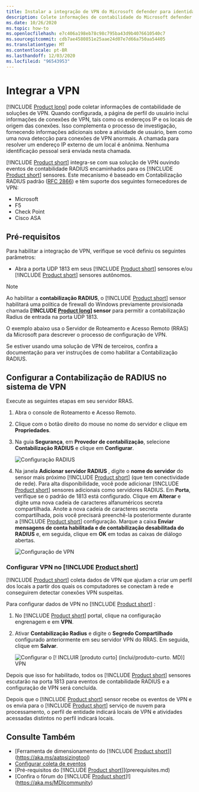 ```yaml
---
title: Instalar a integração de VPN do Microsoft defender para identidade
description: Colete informações de contabilidade do Microsoft defender para identidade integrando uma VPN.
ms.date: 10/26/2020
ms.topic: how-to
ms.openlocfilehash: e7c406a198eb78c98c795ba43d9b4076610540c7
ms.sourcegitcommit: cdb7ae4580851e25aae24d07e7d66a750aa54405
ms.translationtype: MT
ms.contentlocale: pt-BR
ms.lasthandoff: 12/03/2020
ms.locfileid: "96543953"
---
```

# <a name="integrate-vpn"></a>Integrar a VPN

[!INCLUDE [Product long](includes/product-long.md)] pode coletar informações de contabilidade de soluções de VPN. Quando configurada, a página de perfil do usuário inclui informações de conexões de VPN, tais como os endereços IP e os locais de origem das conexões. Isso complementa o processo de investigação, fornecendo informações adicionais sobre a atividade de usuário, bem como uma nova detecção para conexões de VPN anormais. A chamada para resolver um endereço IP externo de um local é anônima. Nenhuma identificação pessoal será enviada nesta chamada.

[!INCLUDE [Product short](includes/product-short.md)] integra-se com sua solução de VPN ouvindo eventos de contabilidade RADIUS encaminhados para os [!INCLUDE [Product short](includes/product-short.md)] sensores. Este mecanismo é baseado em Contabilização RADIUS padrão ([RFC 2866](https://tools.ietf.org/html/rfc2866)) e têm suporte dos seguintes fornecedores de VPN:

- Microsoft
- F5
- Check Point
- Cisco ASA

## <a name="prerequisites"></a>Pré-requisitos

Para habilitar a integração de VPN, verifique se você definiu os seguintes parâmetros:

- Abra a porta UDP 1813 em seus [!INCLUDE [Product short](includes/product-short.md)] sensores e/ou [!INCLUDE [Product short](includes/product-short.md)] sensores autônomos.

> [!NOTE]
> Ao habilitar a **contabilização RADIUS**, o [!INCLUDE [Product short](includes/product-short.md)] sensor habilitará uma política de firewall do Windows previamente provisionada chamada **[!INCLUDE [Product long](includes/product-long.md)] sensor** para permitir a contabilização Radius de entrada na porta UDP 1813.

O exemplo abaixo usa o Servidor de Roteamento e Acesso Remoto (RRAS) da Microsoft para descrever o processo de configuração de VPN.

Se estiver usando uma solução de VPN de terceiros, confira a documentação para ver instruções de como habilitar a Contabilização RADIUS.

## <a name="configure-radius-accounting-on-the-vpn-system"></a>Configurar a Contabilização de RADIUS no sistema de VPN

Execute as seguintes etapas em seu servidor RRAS.

1. Abra o console de Roteamento e Acesso Remoto.
1. Clique com o botão direito do mouse no nome do servidor e clique em **Propriedades**.
1. Na guia **Segurança**, em **Provedor de contabilização**, selecione **Contabilização RADIUS** e clique em **Configurar**.

    ![Configuração RADIUS](media/radius-setup.png)

1. Na janela **Adicionar servidor RADIUS** , digite o **nome do servidor** do sensor mais próximo [!INCLUDE [Product short](includes/product-short.md)] (que tem conectividade de rede). Para alta disponibilidade, você pode adicionar [!INCLUDE [Product short](includes/product-short.md)] sensores adicionais como servidores RADIUS. Em **Porta**, verifique se o padrão de 1813 está configurado. Clique em **Alterar** e digite uma nova cadeia de caracteres alfanuméricos secreta compartilhada. Anote a nova cadeia de caracteres secreta compartilhada, pois você precisará preenchê-la posteriormente durante a [!INCLUDE [Product short](includes/product-short.md)] configuração. Marque a caixa **Enviar mensagens de conta habilitada e de contabilização desabilitada do RADIUS** e, em seguida, clique em **OK** em todas as caixas de diálogo abertas.

    ![Configuração de VPN](media/vpn-set-accounting.png)

### <a name="configure-vpn-in-product-short"></a>Configurar VPN no [!INCLUDE [Product short](includes/product-short.md)]

[!INCLUDE [Product short](includes/product-short.md)] coleta dados de VPN que ajudam a criar um perfil dos locais a partir dos quais os computadores se conectam à rede e conseguirem detectar conexões VPN suspeitas.

Para configurar dados de VPN no [!INCLUDE [Product short](includes/product-short.md)] :

1. No [!INCLUDE [Product short](includes/product-short.md)] portal, clique na configuração engrenagem e em **VPN**.
1. Ativar **Contabilização Radius** e digite o **Segredo Compartilhado** configurado anteriormente em seu servidor VPN do RRAS. Em seguida, clique em **Salvar**.

    ![Configurar o [! INCLUIR [produto curto] (inclui/produto-curto. MD)] VPN](media/vpn-radius.png)

Depois que isso for habilitado, todos os [!INCLUDE [Product short](includes/product-short.md)] sensores escutarão na porta 1813 para eventos de contabilidade RADIUS e a configuração de VPN será concluída.

 Depois que o [!INCLUDE [Product short](includes/product-short.md)] sensor recebe os eventos de VPN e os envia para o [!INCLUDE [Product short](includes/product-short.md)] serviço de nuvem para processamento, o perfil de entidade indicará locais de VPN e atividades acessadas distintos no perfil indicará locais.

## <a name="see-also"></a>Consulte Também

- [Ferramenta de dimensionamento do [!INCLUDE [Product short](includes/product-short.md)]](https://aka.ms/aatpsizingtool)
- [Configurar coleta de eventos](configure-event-collection.md)
- [Pré-requisitos do [!INCLUDE [Product short](includes/product-short.md)]](prerequisites.md)
- [Confira o fórum do [!INCLUDE [Product short](includes/product-short.md)]!](https://aka.ms/MDIcommunity)
